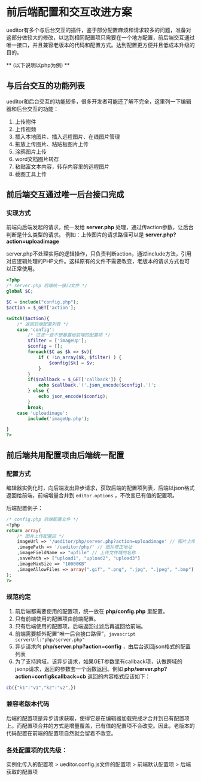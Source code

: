 # 前后端配置和交互改进方案

ueditor有多个与后台交互的插件，鉴于部分配置麻烦和请求较多的问题，准备对这部分做较大的修改，以达到相同配置项只需要在一个地方配置，前后端交互通过唯一接口，并且兼容老版本的代码和配置方式。达到配置更方便并且低成本升级的目的。

** (以下说明以php为例) **

## 与后台交互的功能列表

ueditor和后台交互的功能较多，很多开发者可能还了解不完全，这里列一下编辑器和后台交互的功能：

1. 上传附件
2. 上传视频
3. 插入本地图片、插入远程图片、在线图片管理
4. 拖放上传图片、粘贴板图片上传
5. 涂鸦图片上传
6. word文档图片转存
7. 粘贴富文本内容，转存内容里的远程图片
8. 截图工具上传



## 前后端交互通过唯一后台接口完成

### 实现方式

前端向后端发起的请求，统一发给 **server.php** 处理，通过传action参数，让后台判断是什么类型的请求。
例如：上传图片的请求路径可以是 **server.php?action=uploadimage**

server.php不处理实际的逻辑操作，只负责判断action，通过include方法，引用对应逻辑处理的PHP文件。这样原有的文件不需要改变，老版本的请求方式也可以正常使用。



```php
<?php
/* server.php 后端统一接口文件 */
global $C;

$C = include("config.php");
$action = $_GET['action'];

switch($action){
    /* 返回后端配置列表 */
    case 'config':
        /* 过滤一些不想暴露给前端的配置项 */
        $filter = ['imageUp'];
        $config = [];
        foreach($C as $k => $v){
            if ( !in_array($k, $filter) ) {
                $config[$k] = $v;
            }
        }
        if($callback = $_GET['callback']) {
            echo $callback.'('.json_encode($config).')';
        } else {
            echo json_encode($config);
        }
        break;
    case 'uploadimage':
    	include('imageUp.php');

}
?>
```

## 前后端共用配置项由后端统一配置

### 配置方式

编辑器实例化时，向后端发出异步请求，获取后端的配置项列表，后端以json格式返回给前端，前端增量合并到 ```editor.options``` ，不改变已有值的配置项。

后端配置例子：

```php
/* config.php 后端配置文件 */
<?php
return array(
    /* 图片上传配置区 */
    imageUrl => '/ueditor/php/server.php?action=uploadimage' // 图片上传地址
    ,imagePath => '/ueditor/php/' // 图片修正地址
    ,imageFieldName => "upfile" // 上传文件域的名称
    ,savePath => ["upload1", "upload2", "upload3"]
    ,imageMaxSize => "10000KB"
    ,imageAllowFiles => array(".gif", ".png", ".jpg", ".jpeg", ".bmp")
);
?>
```

### 规范约定

1. 前后端都需要使用的配置项，统一放在 **php/config.php** 里配置。
2. 只有前端使用的配置项由前端配置。
3. 只有后端使用的配置项，后端返回过滤后再返回给前端。
4. 前端需要额外配置“唯一后台接口路径”，```javascript serverUrl:"php/server.php"```
5. 异步请求向 **php/server.php?action=config** ，由后台返回json格式的配置列表
6. 为了支持跨域，该异步请求，如果GET参数里有callback项，认做跨域的jsonp请求，返回的参数套一个函数返回。例如 **php/server.php?action=config&callback=cb** 返回的内容格式应该如下：
```javascript
cb({"k1":"v1","k2":"v2",})
```

### 兼容老版本代码

后端的配置项是异步请求获取，使得它是在编辑器加载完成才合并到已有配置项上。而配置项合并的方式是增量覆盖，已有值的配置项不会改变。因此，老版本的代码配置在前端的配置项自然就会留着不改变。

### 各处配置项的优先级：

实例化传入的配置项 > ueditor.config.js文件的配置项 > 前端默认配置项 > 后端获取的配置项